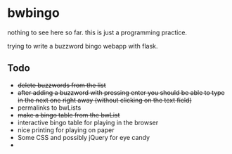 # bwbingo
nothing to see here so far.
this is just a programming practice.

trying to write a buzzword bingo webapp with flask.

## Todo
 * ~~delete buzzwords from the list~~
 * ~~after adding a buzzword with pressing enter you should be able to type in the next one right away (without clicking on the text field)~~
 * permalinks to bwLists
 * ~~make a bingo table from the bwList~~
 * interactive bingo table for playing in the browser
 * nice printing for playing on paper
 * Some CSS and possibly jQuery for eye candy
 * 
